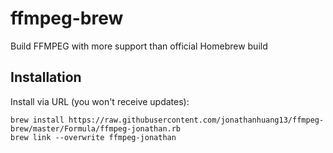 # ffmpeg-brew

Build FFMPEG with more support than official Homebrew build

## Installation

Install via URL (you won't receive updates):
```
brew install https://raw.githubusercontent.com/jonathanhuang13/ffmpeg-brew/master/Formula/ffmpeg-jonathan.rb
brew link --overwrite ffmpeg-jonathan
```
